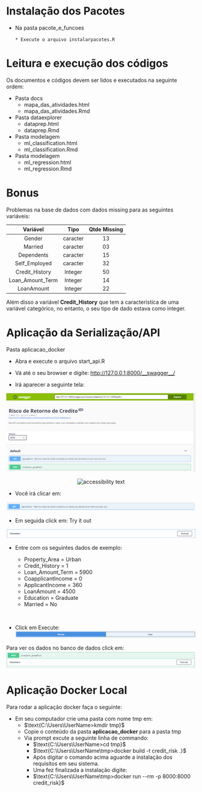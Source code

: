 # Instalação dos Pacotes

* Na pasta pacote_e_funcoes

      * Execute o arquivo instalarpacotes.R

# Leitura e execução dos códigos

Os documentos e códigos devem ser lidos e executados na seguinte ordem:

* Pasta docs
    * mapa_das_atividades.html
    * mapa_das_atividades.Rmd
* Pasta dataexplorer
    * dataprep.html
    * dataprep.Rmd        
* Pasta modelagem
    * ml_classification.html
    * ml_classification.Rmd        
* Pasta modelagem
    * ml_regression.html
    * ml_regression.Rmd

# Bonus 

Problemas na base de dados com dados missing para as seguintes variáveis:

<center>

|       Variável     |   Tipo   |   Qtde Missing  |
|:------------------:|:--------:|:---------------:|
|  Gender            | caracter |      13         |
|  Married           | caracter |      03         |
|  Dependents        | caracter |      15         |
|  Self_Employed     | caracter |      32         |
|  Credit_History    | Integer  |      50         |
|  Loan_Amount_Term  | Integer  |      14         |
|  LoanAmount  	 | Integer  |      22	     |   	

</center>  

Além disso a variável __Credit_History__ que tem a característíca de uma variável categórico, no entanto, o seu tipo de dado estava como integer.


# Aplicação da Serialização/API

Pasta aplicacao_docker

* Abra e execute o arquivo start_api.R
* Vá até o seu browser e digite: http://127.0.0.1:8000/__swagger__/

* Irá aparecer a seguinte tela:

![primeira tela](imagens/tela1.png?raw=true "Primeira tela")

<p align="center">
  <img src="../imagens/tela1.png" width="350" title="Primeira Tela" width="350" alt="accessibility text">
</p>

* Você irá clicar em:  

![get prediction](imagens/get_pred.png)

* Em seguida click em: Try it out

![Try out](imagens/try.png)

* Entre com os seguintes dados de exemplo:

  * Property_Area = Urban
  * Credit_History = 1
  * Loan_Amount_Term = 5900  
  * CoapplicantIncome = 0
  * ApplicantIncome = 360
  * LoanAmount = 4500
  * Education = Graduate
  * Married = No

<br>

* Click em Execute:
![Execute](imagens/execute.png)

Para ver os dados no banco de dados click em: 
![Post](imagens/post_pred.png)


# Aplicação Docker Local

Para rodar a aplicação docker faça o seguinte:

  * Em seu computador crie uma pasta com nome tmp em:
      * $\text{C:\Users\UserName>kmdir tmp}$
      * Copie o conteúdo da pasta __aplicacao_docker__ para a pasta tmp
      * Via prompt excute a seguinte linha de commando:
        * $\text{C:\Users\UserName>cd tmp}$
        * $\text{C:\Users\UserName\tmp>docker build -t credit_risk .}$
        * Após digitar o comando acima aguarde a instalação dos requisitos em seu sistema.
        * Uma fez finalizada a instalação digite:
        * $\text{C:\Users\UserName\tmp>docker run --rm -p 8000:8000 credit_risk}$  
    
    
        
    
